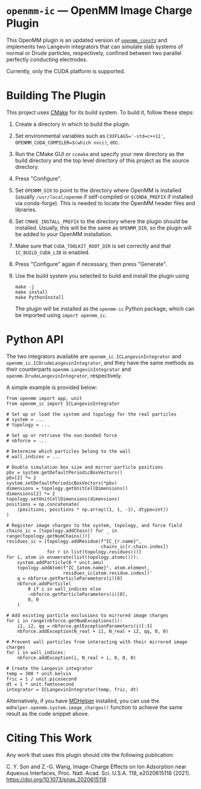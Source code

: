`openmm-ic` — OpenMM Image Charge Plugin
========================================

This OpenMM plugin is an updated version of 
[`openmm_constV`](https://github.com/scychon/openmm_constV/)
and implements two Langevin integrators that can 
simulate slab systems of normal or Drude particles, respectively, 
confined between two parallel perfectly conducting electrodes.

Currently, only the CUDA platform is supported.

Building The Plugin
===================

This project uses [CMake](http://www.cmake.org) for its build system.
To build it, follow these steps:

1. Create a directory in which to build the plugin.
2. Set environmental variables such as `CXXFLAGS='-std=c++11'`,
   `OPENMM_CUDA_COMPILER=$(which nvcc)`, etc.
3. Run the CMake GUI or `ccmake` and specify your new directory as the
   build directory and the top level directory of this project as the 
   source directory.
4. Press "Configure".
5. Set `OPENMM_DIR` to point to the directory where OpenMM is installed 
   (usually `/usr/local/openmm` if self-compiled or `$CONDA_PREFIX` if 
   installed via conda-forge). This is needed to locate the OpenMM 
   header files and libraries.
6. Set `CMAKE_INSTALL_PREFIX` to the directory where the plugin should 
   be installed. Usually, this will be the same as `OPENMM_DIR`, so the
   plugin will be added to your OpenMM installation.
7. Make sure that `CUDA_TOOLKIT_ROOT_DIR` is set correctly and that 
   `IC_BUILD_CUDA_LIB` is enabled.
8. Press "Configure" again if necessary, then press "Generate".
9. Use the build system you selected to build and install the plugin 
   using

       make -j
       make install
       make PythonInstall

   The plugin will be installed as the `openmm-ic` Python package, which
   can be imported using `import openmm_ic`.

Python API
==========

The two integrators available are `openmm_ic.ICLangevinIntegrator` and
`openmm_ic.ICDrudeLangevinIntegrator`, and they have the same methods as
their counterparts `openmm.LangevinIntegrator` and 
`openmm.DrudeLangevinIntegrator`, respectively.

A simple example is provided below:

    from openmm import app, unit
    from openmm_ic import ICLangevinIntegrator

    # Set up or load the system and topology for the real particles
    # system = ...
    # topology = ...

    # Set up or retrieve the non-bonded force
    # nbforce = ...

    # Determine which particles belong to the wall
    # wall_indices = ...

    # Double simulation box size and mirror particle positions
    pbv = system.getDefaultPeriodicBoxVectors()
    pbv[2] *= 2
    system.setDefaultPeriodicBoxVectors(*pbv)
    dimensions = topology.getUnitCellDimensions()
    dimensions[2] *= 2
    topology.setUnitCellDimensions(dimensions)
    positions = np.concatenate(
        (positions, positions * np.array((1, 1, -1), dtype=int))
    )

    # Register image charges to the system, topology, and force field
    chains_ic = [topology.addChain() for _ in range(topology.getNumChains())]
    residues_ic = [topology.addResidue(f"IC_{r.name}", 
                                       chains_ic[r.chain.index])
                   for r in list(topology.residues())]
    for i, atom in enumerate(list(topology.atoms())):
        system.addParticle(0 * unit.amu)
        topology.addAtom(f"IC_{atom.name}", atom.element,
                         residues_ic[atom.residue.index])'
        q = nbforce.getParticleParameters(i)[0]
        nbforce.addParticle(
            0 if i in wall_indices else 
            -nbforce.getParticleParameters(i)[0], 
            0, 0
        )

    # Add existing particle exclusions to mirrored image charges
    for i in range(nbforce.getNumExceptions()):
        i1, i2, qq = nbforce.getExceptionParameters(i)[:3]
        nbforce.addException(N_real + i1, N_real + i2, qq, 0, 0)

    # Prevent wall particles from interacting with their mirrored image charges
    for i in wall_indices:
        nbforce.addException(i, N_real + i, 0, 0, 0)

    # Create the Langevin integrator
    temp = 300 * unit.kelvin
    fric = 1 / unit.picosecond
    dt = 1 * unit.femtosecond
    integrator = ICLangevinIntegrator(temp, fric, dt)

Alternatively, if you have [MDHelper](https://github.com/bbye98/mdhelper)
installed, you can use the `mdhelper.openmm.system.image_charges()` 
function to achieve the same result as the code snippet above.

Citing This Work
================
Any work that uses this plugin should cite the following publication:

C. Y. Son and Z.-G. Wang, Image-Charge Effects on Ion Adsorption near 
Aqueous Interfaces, Proc. Natl. Acad. Sci. U.S.A. 118, e2020615118 
(2021). https://doi.org/10.1073/pnas.2020615118